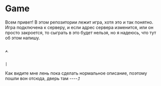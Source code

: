 # Game
Всем привет! В этом репозитории лежит игра, хотя это и так понятно. 
Игра подключена к серверу, и если адрес сервера изменится, или он просто закроется, то сыграть в это будет нельзя, но я надеюсь, что тут об этом напишу.

                                                                                              ⮙

                                                                                              |

Как видите мне лень пока сделать нормальное описание, поэтому пошли вон отсюда, дверь там ----⮥
